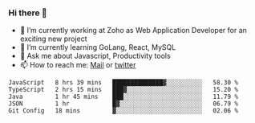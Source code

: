 ### Hi there 👋

- 🔭 I’m currently working at Zoho as Web Application Developer for an exciting new project
- 🌱 I’m currently learning GoLang, React, MySQL
- 💬 Ask me about Javascript, Productivity tools 
- 📫 How to reach me: [Mail](mailto:kvaishak007@gmail.com) or [twitter](https://twitter.com/_kvaishak)

<!--START_SECTION:waka-->
```text
JavaScript   8 hrs 39 mins   ██████████████▓░░░░░░░░░░   58.30 % 
TypeScript   2 hrs 15 mins   ███▓░░░░░░░░░░░░░░░░░░░░░   15.20 % 
Java         1 hr 45 mins    ███░░░░░░░░░░░░░░░░░░░░░░   11.79 % 
JSON         1 hr            █▓░░░░░░░░░░░░░░░░░░░░░░░   06.79 % 
Git Config   18 mins         ▓░░░░░░░░░░░░░░░░░░░░░░░░   02.06 % 
```
<!--END_SECTION:waka-->
